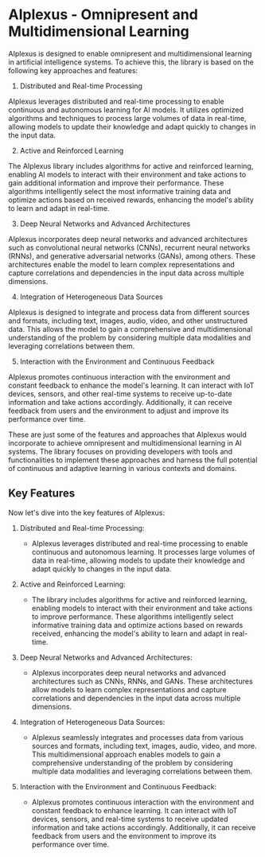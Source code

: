 # AIplexus - Omnipresent and Multidimensional Learning

AIplexus is designed to enable omnipresent and multidimensional learning in artificial intelligence systems. To achieve this, the library is based on the following key approaches and features:

1. Distributed and Real-time Processing

AIplexus leverages distributed and real-time processing to enable continuous and autonomous learning for AI models. It utilizes optimized algorithms and techniques to process large volumes of data in real-time, allowing models to update their knowledge and adapt quickly to changes in the input data.

2. Active and Reinforced Learning

The AIplexus library includes algorithms for active and reinforced learning, enabling AI models to interact with their environment and take actions to gain additional information and improve their performance. These algorithms intelligently select the most informative training data and optimize actions based on received rewards, enhancing the model's ability to learn and adapt in real-time.

3. Deep Neural Networks and Advanced Architectures

AIplexus incorporates deep neural networks and advanced architectures such as convolutional neural networks (CNNs), recurrent neural networks (RNNs), and generative adversarial networks (GANs), among others. These architectures enable the model to learn complex representations and capture correlations and dependencies in the input data across multiple dimensions.

4. Integration of Heterogeneous Data Sources

AIplexus is designed to integrate and process data from different sources and formats, including text, images, audio, video, and other unstructured data. This allows the model to gain a comprehensive and multidimensional understanding of the problem by considering multiple data modalities and leveraging correlations between them.

5. Interaction with the Environment and Continuous Feedback

AIplexus promotes continuous interaction with the environment and constant feedback to enhance the model's learning. It can interact with IoT devices, sensors, and other real-time systems to receive up-to-date information and take actions accordingly. Additionally, it can receive feedback from users and the environment to adjust and improve its performance over time.

These are just some of the features and approaches that AIplexus would incorporate to achieve omnipresent and multidimensional learning in AI systems. The library focuses on providing developers with tools and functionalities to implement these approaches and harness the full potential of continuous and adaptive learning in various contexts and domains.

## Key Features

Now let's dive into the key features of AIplexus:

1. Distributed and Real-time Processing:
   - AIplexus leverages distributed and real-time processing to enable continuous and autonomous learning. It processes large volumes of data in real-time, allowing models to update their knowledge and adapt quickly to changes in the input data.

2. Active and Reinforced Learning:
   - The library includes algorithms for active and reinforced learning, enabling models to interact with their environment and take actions to improve performance. These algorithms intelligently select informative training data and optimize actions based on rewards received, enhancing the model's ability to learn and adapt in real-time.

3. Deep Neural Networks and Advanced Architectures:
   - AIplexus incorporates deep neural networks and advanced architectures such as CNNs, RNNs, and GANs. These architectures allow models to learn complex representations and capture correlations and dependencies in the input data across multiple dimensions.

4. Integration of Heterogeneous Data Sources:
   - AIplexus seamlessly integrates and processes data from various sources and formats, including text, images, audio, video, and more. This multidimensional approach enables models to gain a comprehensive understanding of the problem by considering multiple data modalities and leveraging correlations between them.

5. Interaction with the Environment and Continuous Feedback:
   - AIplexus promotes continuous interaction with the environment and constant feedback to enhance learning. It can interact with IoT devices, sensors, and real-time systems to receive updated information and take actions accordingly. Additionally, it can receive feedback from users and the environment to improve its performance over time.
